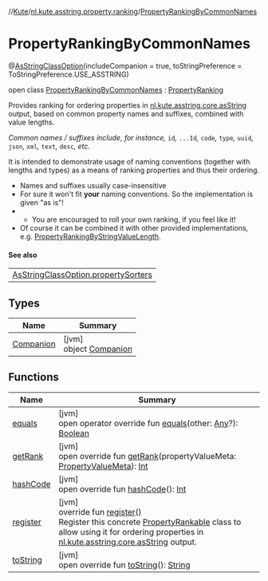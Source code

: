 //[Kute](../../../index.md)/[nl.kute.asstring.property.ranking](../index.md)/[PropertyRankingByCommonNames](index.md)

# PropertyRankingByCommonNames

@[AsStringClassOption](../../nl.kute.asstring.annotation.option/-as-string-class-option/index.md)(includeCompanion = true, toStringPreference = ToStringPreference.USE_ASSTRING)

open class [PropertyRankingByCommonNames](index.md) : [PropertyRanking](../-property-ranking/index.md)

Provides ranking for ordering properties in [nl.kute.asstring.core.asString](../../nl.kute.asstring.core/as-string.md) output, based on common property names and suffixes, combined with value lengths.

*Common names / suffixes include, for instance,* `id`*,* `...Id`*,* `code`*,* `type`*,* `uuid`*,* `json`*,* `xml`*,* `text`*,* `desc`*, etc.*

It is intended to demonstrate usage of naming conventions (together with lengths and types) as a means of ranking properties and thus their ordering.

- 
   Names and suffixes usually case-insensitive
- 
   For sure it won't fit **your** naming conventions. So the implementation is given &quot;as is&quot;!
- - 
      You are encouraged to roll your own ranking, if you feel like it!
- 
   Of course it can be combined it with other provided implementations, e.g. [PropertyRankingByStringValueLength](../-property-ranking-by-string-value-length/index.md).

#### See also

| |
|---|
| [AsStringClassOption.propertySorters](../../nl.kute.asstring.annotation.option/-as-string-class-option/property-sorters.md) |

## Types

| Name | Summary |
|---|---|
| [Companion](-companion/index.md) | [jvm]<br>object [Companion](-companion/index.md) |

## Functions

| Name | Summary |
|---|---|
| [equals](../-property-ranking/equals.md) | [jvm]<br>open operator override fun [equals](../-property-ranking/equals.md)(other: [Any](https://kotlinlang.org/api/latest/jvm/stdlib/kotlin/-any/index.html)?): [Boolean](https://kotlinlang.org/api/latest/jvm/stdlib/kotlin/-boolean/index.html) |
| [getRank](get-rank.md) | [jvm]<br>open override fun [getRank](get-rank.md)(propertyValueMeta: [PropertyValueMeta](../../nl.kute.asstring.property.meta/-property-value-meta/index.md)): [Int](https://kotlinlang.org/api/latest/jvm/stdlib/kotlin/-int/index.html) |
| [hashCode](../-property-ranking/hash-code.md) | [jvm]<br>open override fun [hashCode](../-property-ranking/hash-code.md)(): [Int](https://kotlinlang.org/api/latest/jvm/stdlib/kotlin/-int/index.html) |
| [register](../-property-ranking/register.md) | [jvm]<br>override fun [register](../-property-ranking/register.md)()<br>Register this concrete [PropertyRankable](../-property-rankable/index.md) class to allow using it for ordering properties in [nl.kute.asstring.core.asString](../../nl.kute.asstring.core/as-string.md) output. |
| [toString](to-string.md) | [jvm]<br>open override fun [toString](to-string.md)(): [String](https://kotlinlang.org/api/latest/jvm/stdlib/kotlin/-string/index.html) |
